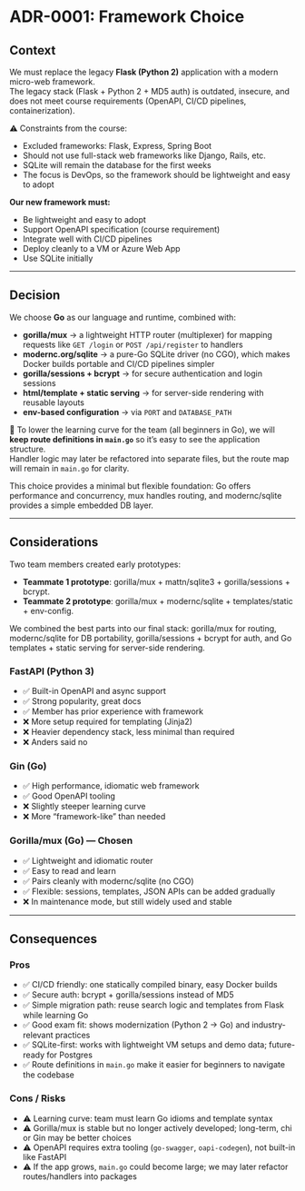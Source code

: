 # ADR-0001: Framework Choice

## Context
We must replace the legacy **Flask (Python 2)** application with a modern micro-web framework.  
The legacy stack (Flask + Python 2 + MD5 auth) is outdated, insecure, and does not meet course requirements (OpenAPI, CI/CD pipelines, containerization).

⚠️ Constraints from the course:
- Excluded frameworks: Flask, Express, Spring Boot  
- Should not use full-stack web frameworks like Django, Rails, etc.  
- SQLite will remain the database for the first weeks  
- The focus is DevOps, so the framework should be lightweight and easy to adopt  

**Our new framework must:**
- Be lightweight and easy to adopt  
- Support OpenAPI specification (course requirement)  
- Integrate well with CI/CD pipelines  
- Deploy cleanly to a VM or Azure Web App  
- Use SQLite initially 

---

## Decision
We choose **Go** as our language and runtime, combined with:  
- **gorilla/mux** → a lightweight HTTP router (multiplexer) for mapping requests like `GET /login` or `POST /api/register` to handlers  
- **modernc.org/sqlite** → a pure-Go SQLite driver (no CGO), which makes Docker builds portable and CI/CD pipelines simpler  
- **gorilla/sessions + bcrypt** → for secure authentication and login sessions  
- **html/template + static serving** → for server-side rendering with reusable layouts  
- **env-based configuration** → via `PORT` and `DATABASE_PATH`  

📌 To lower the learning curve for the team (all beginners in Go), we will **keep route definitions in `main.go`** so it’s easy to see the application structure.  
Handler logic may later be refactored into separate files, but the route map will remain in `main.go` for clarity.

This choice provides a minimal but flexible foundation: Go offers performance and concurrency, mux handles routing, and modernc/sqlite provides a simple embedded DB layer.

---

## Considerations

Two team members created early prototypes:  
- **Teammate 1 prototype**: gorilla/mux + mattn/sqlite3 + gorilla/sessions + bcrypt. 
- **Teammate 2 prototype**: gorilla/mux + modernc/sqlite + templates/static + env-config. 

We combined the best parts into our final stack: gorilla/mux for routing, modernc/sqlite for DB portability, gorilla/sessions + bcrypt for auth, and Go templates + static serving for server-side rendering.

### FastAPI (Python 3)
- ✅ Built-in OpenAPI and async support  
- ✅ Strong popularity, great docs  
- ✅ Member has prior experience with framework  
- ❌ More setup required for templating (Jinja2)  
- ❌ Heavier dependency stack, less minimal than required  
- ❌ Anders said no

### Gin (Go)
- ✅ High performance, idiomatic web framework  
- ✅ Good OpenAPI tooling  
- ❌ Slightly steeper learning curve  
- ❌ More “framework-like” than needed  

### Gorilla/mux (Go) — **Chosen**
- ✅ Lightweight and idiomatic router  
- ✅ Easy to read and learn  
- ✅ Pairs cleanly with modernc/sqlite (no CGO)  
- ✅ Flexible: sessions, templates, JSON APIs can be added gradually  
- ❌ In maintenance mode, but still widely used and stable  

---

## Consequences

### Pros
- ✅ CI/CD friendly: one statically compiled binary, easy Docker builds  
- ✅ Secure auth: bcrypt + gorilla/sessions instead of MD5  
- ✅ Simple migration path: reuse search logic and templates from Flask while learning Go  
- ✅ Good exam fit: shows modernization (Python 2 → Go) and industry-relevant practices  
- ✅ SQLite-first: works with lightweight VM setups and demo data; future-ready for Postgres  
- ✅ Route definitions in `main.go` make it easier for beginners to navigate the codebase  

### Cons / Risks
- ⚠️ Learning curve: team must learn Go idioms and template syntax  
- ⚠️ Gorilla/mux is stable but no longer actively developed; long-term, chi or Gin may be better choices  
- ⚠️ OpenAPI requires extra tooling (`go-swagger`, `oapi-codegen`), not built-in like FastAPI  
- ⚠️ If the app grows, `main.go` could become large; we may later refactor routes/handlers into packages